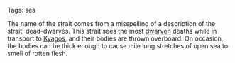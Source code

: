 Tags: sea

The name of the strait comes from a misspelling of a description of the strait: dead-dwarves. This strait sees the most [dwarven](Dwarves) deaths while in transport to [Kyagos](Kyagos), and their bodies are thrown overboard. On occasion, the bodies can be thick enough to cause mile long stretches of open sea to smell of rotten flesh.